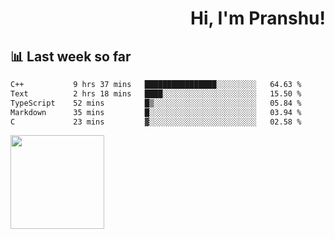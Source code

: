 <div align="right" >
   
   <H1>Hi, I'm Pranshu!</H1>

</div>

## 📊 Last week so far
<!--START_SECTION:waka-->

```txt
C++           9 hrs 37 mins   ████████████████░░░░░░░░░   64.63 %
Text          2 hrs 18 mins   ████░░░░░░░░░░░░░░░░░░░░░   15.50 %
TypeScript    52 mins         █▒░░░░░░░░░░░░░░░░░░░░░░░   05.84 %
Markdown      35 mins         █░░░░░░░░░░░░░░░░░░░░░░░░   03.94 %
C             23 mins         ▓░░░░░░░░░░░░░░░░░░░░░░░░   02.58 %
```

<!--END_SECTION:waka-->


<img align="left" width="150" src="https://user-images.githubusercontent.com/70943732/209951571-93b7afe5-f523-4683-b725-5d94b287e94e.png">

